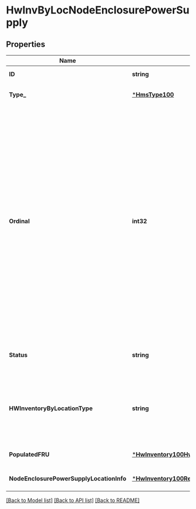 # HwInvByLocNodeEnclosurePowerSupply

## Properties
Name | Type | Description | Notes
------------ | ------------- | ------------- | -------------
**ID** | **string** |  | [default to null]
**Type_** | [***HmsType100**](HMSType.1.0.0.md) |  | [optional] [default to null]
**Ordinal** | **int32** | This is the normalized (from zero) index of the component location (e.g. slot number) when there are more than one.  This should match the last number in the xname in most cases (e.g. Ordinal 0 for node x0c0s0b0n0).  Note that Redfish may use a different value or naming scheme, but this is passed through via the *LocationInfo for the type of component. | [optional] [default to null]
**Status** | **string** | Populated or Empty - whether location is populated. | [optional] [default to null]
**HWInventoryByLocationType** | **string** | This is used as a discriminator to determine the additional HMS-type specific subtype that is returned. | [default to null]
**PopulatedFRU** | [***HwInventory100HwInventoryByFru**](HWInventory.1.0.0_HWInventoryByFRU.md) |  | [optional] [default to null]
**NodeEnclosurePowerSupplyLocationInfo** | [***HwInventory100RedfishNodeEnclosurePowerSupplyLocationInfo**](HWInventory.1.0.0_RedfishNodeEnclosurePowerSupplyLocationInfo.md) |  | [optional] [default to null]

[[Back to Model list]](../README.md#documentation-for-models) [[Back to API list]](../README.md#documentation-for-api-endpoints) [[Back to README]](../README.md)

